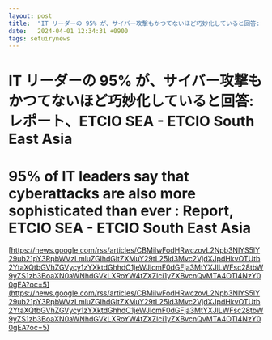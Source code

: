 ```yaml
---
layout: post
title:  "IT リーダーの 95% が、サイバー攻撃もかつてないほど巧妙化していると回答: レポート、ETCIO SEA - ETCIO South East Asia"
date:   2024-04-01 12:34:31 +0900
tags: setuirynews 
---
```


# IT リーダーの 95% が、サイバー攻撃もかつてないほど巧妙化していると回答: レポート、ETCIO SEA - ETCIO South East Asia



# 95% of IT leaders say that cyberattacks are also more sophisticated than ever : Report, ETCIO SEA - ETCIO South East Asia

[https://news.google.com/rss/articles/CBMilwFodHRwczovL2Npb3NlYS5lY29ub21pY3RpbWVzLmluZGlhdGltZXMuY29tL25ld3Mvc2VjdXJpdHkvOTUtb2YtaXQtbGVhZGVycy1zYXktdGhhdC1jeWJlcmF0dGFja3MtYXJlLWFsc28tbW9yZS1zb3BoaXN0aWNhdGVkLXRoYW4tZXZlci1yZXBvcnQvMTA4OTI4NzY00gEA?oc=5](https://news.google.com/rss/articles/CBMilwFodHRwczovL2Npb3NlYS5lY29ub21pY3RpbWVzLmluZGlhdGltZXMuY29tL25ld3Mvc2VjdXJpdHkvOTUtb2YtaXQtbGVhZGVycy1zYXktdGhhdC1jeWJlcmF0dGFja3MtYXJlLWFsc28tbW9yZS1zb3BoaXN0aWNhdGVkLXRoYW4tZXZlci1yZXBvcnQvMTA4OTI4NzY00gEA?oc=5)

